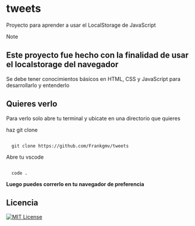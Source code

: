 # tweets
Proyecto para aprender a usar el LocalStorage de JavaScript

>[!Note]
> ## Este proyecto fue hecho con la finalidad de usar el localstorage del navegador
> Se debe tener conocimientos básicos en HTML, CSS y JavaScript para desarrollarlo y entenderlo


## Quieres verlo

Para verlo solo abre tu terminal y ubicate en una directorio que quieres

haz git clone 

```ssh

  git clone https://github.com/Frankgmv/tweets
```

Abre tu vscode

```ssh

  code .
```

**Luego puedes correrlo en tu navegador de preferencia**

## Licencia


[![MIT License](https://img.shields.io/badge/License-MIT-green.svg)](https://choosealicense.com/licenses/mit/)

